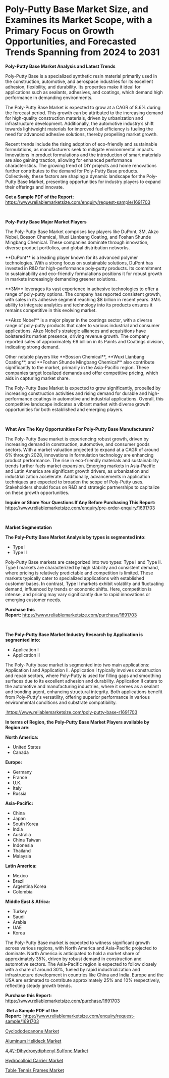 <p><h1>Poly-Putty Base Market Size, and Examines its Market Scope, with a Primary Focus on Growth Opportunities, and Forecasted Trends Spanning from 2024 to 2031</h1></p><p><strong>Poly-Putty Base Market Analysis and Latest Trends</strong></p>
<p><p>Poly-Putty Base is a specialized synthetic resin material primarily used in the construction, automotive, and aerospace industries for its excellent adhesion, flexibility, and durability. Its properties make it ideal for applications such as sealants, adhesives, and coatings, which demand high performance in demanding environments.</p><p>The Poly-Putty Base Market is expected to grow at a CAGR of 8.6% during the forecast period. This growth can be attributed to the increasing demand for high-quality construction materials, driven by urbanization and infrastructure development. Additionally, the automotive industry’s shift towards lightweight materials for improved fuel efficiency is fueling the need for advanced adhesive solutions, thereby propelling market growth.</p><p>Recent trends include the rising adoption of eco-friendly and sustainable formulations, as manufacturers seek to mitigate environmental impacts. Innovations in product formulations and the introduction of smart materials are also gaining traction, allowing for enhanced performance characteristics. The growing trend of DIY projects and home renovations further contributes to the demand for Poly-Putty Base products. Collectively, these factors are shaping a dynamic landscape for the Poly-Putty Base Market, presenting opportunities for industry players to expand their offerings and innovate.</p></p>
<p><strong>Get a Sample PDF of the Report:&nbsp;</strong> <a href="https://www.reliablemarketsize.com/enquiry/request-sample/1691703?utm_campaign=1103&utm_medium=2&utm_source=Github&utm_content=ia&utm_term=30102024&utm_id=poly-putty-base">https://www.reliablemarketsize.com/enquiry/request-sample/1691703</a></p>
<p>&nbsp;</p>
<p><strong>Poly-Putty Base Major Market Players</strong></p>
<p><p>The Poly-Putty Base Market comprises key players like DuPont, 3M, Akzo Nobel, Bosson Chemical, Wuxi Lianbang Coating, and Foshan Shunde Mingbang Chemical. These companies dominate through innovation, diverse product portfolios, and global distribution networks.</p><p>**DuPont** is a leading player known for its advanced polymer technologies. With a strong focus on sustainable solutions, DuPont has invested in R&D for high-performance poly-putty products. Its commitment to sustainability and eco-friendly formulations positions it for robust growth in markets increasingly demanding greener solutions.</p><p>**3M** leverages its vast experience in adhesive technologies to offer a range of poly-putty options. The company has reported consistent growth, with sales in its adhesive segment reaching $8 billion in recent years. 3M’s ability to integrate analytics and technology into its products ensures it remains competitive in this evolving market.</p><p>**Akzo Nobel** is a major player in the coatings sector, with a diverse range of poly-putty products that cater to various industrial and consumer applications. Akzo Nobel's strategic alliances and acquisitions have bolstered its market presence, driving revenue growth. The company reported sales of approximately €9 billion in its Paints and Coatings division, indicating strong demand.</p><p>Other notable players like **Bosson Chemical**, **Wuxi Lianbang Coating**, and **Foshan Shunde Mingbang Chemical** also contribute significantly to the market, primarily in the Asia-Pacific region. These companies target localized demands and offer competitive pricing, which aids in capturing market share.</p><p>The Poly-Putty Base Market is expected to grow significantly, propelled by increasing construction activities and rising demand for durable and high-performance coatings in automotive and industrial applications. Overall, this competitive landscape indicates a vibrant market with diverse growth opportunities for both established and emerging players.</p></p>
<p>&nbsp;</p>
<p><strong>What Are The Key Opportunities For Poly-Putty Base Manufacturers?</strong></p>
<p><p>The Poly-Putty Base market is experiencing robust growth, driven by increasing demand in construction, automotive, and consumer goods sectors. With a market valuation projected to expand at a CAGR of around 6% through 2028, innovations in formulation technology are enhancing product performance. The rise in eco-friendly materials and sustainability trends further fuels market expansion. Emerging markets in Asia-Pacific and Latin America are significant growth drivers, as urbanization and industrialization accelerate. Additionally, advancements in application techniques are expected to broaden the scope of Poly-Putty uses. Stakeholders should focus on R&D and strategic partnerships to capitalize on these growth opportunities.</p></p>
<p><strong>Inquire or Share Your Questions If Any Before Purchasing This Report:</strong> <a href="https://www.reliablemarketsize.com/enquiry/pre-order-enquiry/1691703?utm_campaign=1103&utm_medium=2&utm_source=Github&utm_content=ia&utm_term=30102024&utm_id=poly-putty-base">https://www.reliablemarketsize.com/enquiry/pre-order-enquiry/1691703</a></p>
<p>&nbsp;</p>
<p><strong>Market Segmentation</strong></p>
<p><strong>The Poly-Putty Base Market Analysis by types is segmented into:</strong></p>
<p><ul><li>Type I</li><li>Type II</li></ul></p>
<p><p>Poly-Putty Base markets are categorized into two types: Type I and Type II. Type I markets are characterized by high stability and consistent demand, where pricing is relatively predictable and competition is limited. These markets typically cater to specialized applications with established customer bases. In contrast, Type II markets exhibit volatility and fluctuating demand, influenced by trends or economic shifts. Here, competition is intense, and pricing may vary significantly due to rapid innovations or emerging customer needs.</p></p>
<p><strong>Purchase this Report:&nbsp;</strong><a href="https://www.reliablemarketsize.com/purchase/1691703?utm_campaign=1103&utm_medium=2&utm_source=Github&utm_content=ia&utm_term=30102024&utm_id=poly-putty-base">https://www.reliablemarketsize.com/purchase/1691703</a></p>
<p>&nbsp;</p>
<p><strong>The Poly-Putty Base Market Industry Research by Application is segmented into:</strong></p>
<p><ul><li>Application I</li><li>Application II</li></ul></p>
<p><p>The Poly-Putty base market is segmented into two main applications: Application I and Application II. Application I typically involves construction and repair sectors, where Poly-Putty is used for filling gaps and smoothing surfaces due to its excellent adhesion and durability. Application II caters to the automotive and manufacturing industries, where it serves as a sealant and bonding agent, enhancing structural integrity. Both applications benefit from Poly-Putty's versatility, offering superior performance in various environmental conditions and substrate compatibility.</p></p>
<p><a href="https://www.reliablemarketsize.com/poly-putty-base-r1691703?utm_campaign=1103&utm_medium=2&utm_source=Github&utm_content=ia&utm_term=30102024&utm_id=poly-putty-base">&nbsp;https://www.reliablemarketsize.com/poly-putty-base-r1691703</a></p>
<p><strong>In terms of Region, the Poly-Putty Base Market Players available by Region are:</strong></p>
<p>
    <p> <strong> North America: </strong>
        <ul>
            <li>United States</li>
            <li>Canada</li>
        </ul>
        </p> 
    <p> <strong> Europe: </strong>
        <ul>
            <li>Germany</li>
            <li>France</li>
            <li>U.K.</li>
            <li>Italy</li>
            <li>Russia</li>
        </ul>
        </p> 
    <p> <strong> Asia-Pacific: </strong>
        <ul>
            <li>China</li>
            <li>Japan</li>
            <li>South Korea</li>
            <li>India</li>
            <li>Australia</li>
            <li>China Taiwan</li>
            <li>Indonesia</li>
            <li>Thailand</li>
            <li>Malaysia</li>
        </ul>
        </p> 
    <p> <strong> Latin America: </strong>
        <ul>
            <li>Mexico</li>
            <li>Brazil</li>
            <li>Argentina Korea</li>
            <li>Colombia</li>
        </ul>
        </p> 
    <p> <strong> Middle East & Africa: </strong>
        <ul>
            <li>Turkey</li>
            <li>Saudi</li>
            <li>Arabia</li>
            <li>UAE</li>
            <li>Korea</li>
        </ul>
    </p>
    </p>
<p><p>The Poly-Putty Base market is expected to witness significant growth across various regions, with North America and Asia-Pacific projected to dominate. North America is anticipated to hold a market share of approximately 35%, driven by robust demand in construction and automotive sectors. The Asia-Pacific region is expected to follow closely with a share of around 30%, fueled by rapid industrialization and infrastructure development in countries like China and India. Europe and the USA are estimated to contribute approximately 25% and 10% respectively, reflecting steady growth trends.</p></p>
<p><strong>Purchase this Report: </strong><a href="https://www.reliablemarketsize.com/purchase/1691703?utm_campaign=1103&utm_medium=2&utm_source=Github&utm_content=ia&utm_term=30102024&utm_id=poly-putty-base">https://www.reliablemarketsize.com/purchase/1691703</a></p>
<p>&nbsp;<strong>Get a Sample PDF of the Report:&nbsp;&nbsp;</strong><a href="https://www.reliablemarketsize.com/enquiry/request-sample/1691703?utm_campaign=1103&utm_medium=2&utm_source=Github&utm_content=ia&utm_term=30102024&utm_id=poly-putty-base">https://www.reliablemarketsize.com/enquiry/request-sample/1691703</a></p>
<p><strong></strong></p>
<p><p><a href="https://medium.com/@thorburnr6sr/this-report-aims-to-deliver-an-in-depth-analysis-of-the-global-cyclododecanone-market-offering-9a8cc9bf776e?utm_campaign=1103&utm_medium=2&utm_source=Github&utm_content=ia&utm_term=30102024&utm_id=poly-putty-base">Cyclododecanone Market</a></p><p><a href="https://medium.com/@gileseldu9dc/the-aluminum-helideck-market-prioritizes-cost-control-and-efficiency-enhancement-6a0d24b29fc7?utm_campaign=1103&utm_medium=2&utm_source=Github&utm_content=ia&utm_term=30102024&utm_id=poly-putty-base">Aluminum Helideck Market</a></p><p><a href="https://github.com/lallietva4l/Market-Research-Report-List-1/blob/main/44-dihydroxydiphenyl-sulfone-market.md?utm_campaign=1103&utm_medium=2&utm_source=Github&utm_content=ia&utm_term=30102024&utm_id=poly-putty-base">4,4\'-Dihydroxydiphenyl Sulfone Market</a></p><p><a href="https://github.com/gareyratsepny/Market-Research-Report-List-1/blob/main/hydrocolloid-carrier-market.md?utm_campaign=1103&utm_medium=2&utm_source=Github&utm_content=ia&utm_term=30102024&utm_id=poly-putty-base">Hydrocolloid Carrier Market</a></p><p><a href="https://www.linkedin.com/pulse/table-tennis-frames-market-global-share-ranking-overall-sales-tgu4c?utm_campaign=1103&utm_medium=2&utm_source=Github&utm_content=ia&utm_term=30102024&utm_id=poly-putty-base">Table Tennis Frames Market</a></p></p>